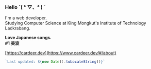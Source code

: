 ### Hello ˋ( ° ▽、° ) ˋ
I'm a web developer.  
Studying Computer Science at King Mongkut's Institute of Technology Ladkrabang.  

**Love Japanese songs.**  
**#1 美波**

[https://cardeer.dev](https://www.cardeer.dev/#/about)

```js
`Last updated: ${new Date().toLocaleString()}`
```
